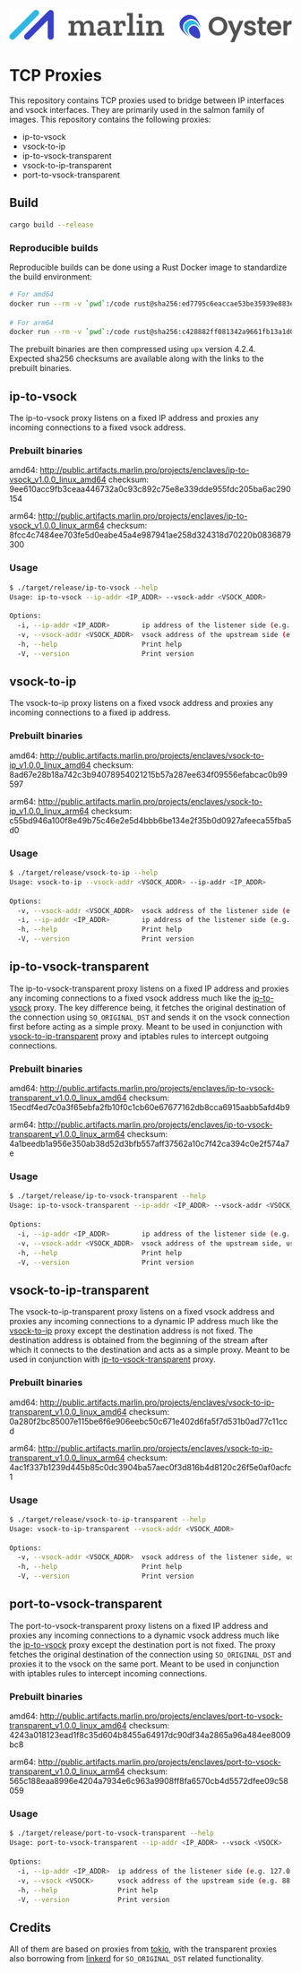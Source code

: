 ![Marlin Oyster Logo](./logo.svg)

# TCP Proxies

This repository contains TCP proxies used to bridge between IP interfaces and vsock interfaces. They are primarily used in the salmon family of images. This repository contains the following proxies:
- ip-to-vsock
- vsock-to-ip
- ip-to-vsock-transparent
- vsock-to-ip-transparent
- port-to-vsock-transparent

## Build

```bash
cargo build --release
```

### Reproducible builds

Reproducible builds can be done using a Rust Docker image to standardize the build environment:

```bash
# For amd64
docker run --rm -v `pwd`:/code rust@sha256:ed7795c6eaccae53be35939e883e8c3de0197b21e8eddbd9f04b0c4bc757c094 /code/build-amd64.sh

# For arm64
docker run --rm -v `pwd`:/code rust@sha256:c428882ff081342a9661fb13a1d059ecdc0b6e979ffec64b80371cf20a2088b0 /code/build-arm64.sh
```

The prebuilt binaries are then compressed using `upx` version 4.2.4. Expected sha256 checksums are available along with the links to the prebuilt binaries.

## ip-to-vsock

The ip-to-vsock proxy listens on a fixed IP address and proxies any incoming connections to a fixed vsock address.

### Prebuilt binaries

amd64: http://public.artifacts.marlin.pro/projects/enclaves/ip-to-vsock_v1.0.0_linux_amd64
checksum: 9ee610acc9fb3ceaa446732a0c93c892c75e8e339dde955fdc205ba6ac290154

arm64: http://public.artifacts.marlin.pro/projects/enclaves/ip-to-vsock_v1.0.0_linux_arm64
checksum: 8fcc4c7484ee703fe5d0eabe45a4e987941ae258d324318d70220b0836879300

### Usage

```bash
$ ./target/release/ip-to-vsock --help
Usage: ip-to-vsock --ip-addr <IP_ADDR> --vsock-addr <VSOCK_ADDR>

Options:
  -i, --ip-addr <IP_ADDR>        ip address of the listener side (e.g. 0.0.0.0:4000)
  -v, --vsock-addr <VSOCK_ADDR>  vsock address of the upstream side (e.g. 88:4000)
  -h, --help                     Print help
  -V, --version                  Print version
```

## vsock-to-ip

The vsock-to-ip proxy listens on a fixed vsock address and proxies any incoming connections to a fixed ip address.

### Prebuilt binaries

amd64: http://public.artifacts.marlin.pro/projects/enclaves/vsock-to-ip_v1.0.0_linux_amd64
checksum: 8ad67e28b18a742c3b94078954021215b57a287ee634f09556efabcac0b99597

arm64: http://public.artifacts.marlin.pro/projects/enclaves/vsock-to-ip_v1.0.0_linux_arm64
checksum: c55bd946a100f8e49b75c46e2e5d4bbb6be134e2f35b0d0927afeeca55fba5d0

### Usage

```bash
$ ./target/release/vsock-to-ip --help
Usage: vsock-to-ip --vsock-addr <VSOCK_ADDR> --ip-addr <IP_ADDR>

Options:
  -v, --vsock-addr <VSOCK_ADDR>  vsock address of the listener side (e.g. 88:4000)
  -i, --ip-addr <IP_ADDR>        ip address of the listener side (e.g. 127.0.0.1:4000)
  -h, --help                     Print help
  -V, --version                  Print version
```

## ip-to-vsock-transparent

The ip-to-vsock-transparent proxy listens on a fixed IP address and proxies any incoming connections to a fixed vsock address much like the [ip-to-vsock](#ip-to-vsock) proxy. The key difference being, it fetches the original destination of the connection using `SO_ORIGINAL_DST` and sends it on the vsock connection first before acting as a simple proxy. Meant to be used in conjunction with [vsock-to-ip-transparent](#vsock-to-ip-transparent) proxy and iptables rules to intercept outgoing connections.

### Prebuilt binaries

amd64: http://public.artifacts.marlin.pro/projects/enclaves/ip-to-vsock-transparent_v1.0.0_linux_amd64
checksum: 15ecdf4ed7c0a3f65ebfa2fb10f0c1cb60e67677162db8cca6915aabb5afd4b9

arm64: http://public.artifacts.marlin.pro/projects/enclaves/ip-to-vsock-transparent_v1.0.0_linux_arm64
checksum: 4a1beedb1a956e350ab38d52d3bfb557aff37562a10c7f42ca394c0e2f574a7e

### Usage

```bash
$ ./target/release/ip-to-vsock-transparent --help
Usage: ip-to-vsock-transparent --ip-addr <IP_ADDR> --vsock-addr <VSOCK_ADDR>

Options:
  -i, --ip-addr <IP_ADDR>        ip address of the listener side (e.g. 127.0.0.1:1200)
  -v, --vsock-addr <VSOCK_ADDR>  vsock address of the upstream side, usually the other side of the transparent proxy (e.g. 3:1200)
  -h, --help                     Print help
  -V, --version                  Print version
```

## vsock-to-ip-transparent

The vsock-to-ip-transparent proxy listens on a fixed vsock address and proxies any incoming connections to a dynamic IP address much like the [vsock-to-ip](#vsock-to-ip) proxy except the destination address is not fixed. The destination address is obtained from the beginning of the stream after which it connects to the destination and acts as a simple proxy. Meant to be used in conjunction with [ip-to-vsock-transparent](#ip-to-vsock-transparent) proxy.

### Prebuilt binaries

amd64: http://public.artifacts.marlin.pro/projects/enclaves/vsock-to-ip-transparent_v1.0.0_linux_amd64
checksum: 0a280f2bc85007e115be6f6e906eebc50c671e402d6fa5f7d531b0ad77c11ccd

arm64: http://public.artifacts.marlin.pro/projects/enclaves/vsock-to-ip-transparent_v1.0.0_linux_arm64
checksum: 4ac1f337b1239d445b85c0dc3904ba57aec0f3d816b4d8120c26f5e0af0acfc1

### Usage

```bash
$ ./target/release/vsock-to-ip-transparent --help
Usage: vsock-to-ip-transparent --vsock-addr <VSOCK_ADDR>

Options:
  -v, --vsock-addr <VSOCK_ADDR>  vsock address of the listener side, usually open to the other side of the transparent proxy (e.g. 3:1200)
  -h, --help                     Print help
  -V, --version                  Print version
```

## port-to-vsock-transparent

The port-to-vsock-transparent proxy listens on a fixed IP address and proxies any incoming connections to a dynamic vsock address much like the [ip-to-vsock](#ip-to-vsock) proxy except the destination port is not fixed. The proxy fetches the original destination of the connection using `SO_ORIGINAL_DST` and proxies it to the vsock on the same port. Meant to be used in conjunction with iptables rules to intercept incoming connections.

### Prebuilt binaries

amd64: http://public.artifacts.marlin.pro/projects/enclaves/port-to-vsock-transparent_v1.0.0_linux_amd64
checksum: 4243a018123ead1f8c35d604b8455a64917dc90df34a2865a96a484ee8009bc8

arm64: http://public.artifacts.marlin.pro/projects/enclaves/port-to-vsock-transparent_v1.0.0_linux_arm64
checksum: 565c188eaa8996e4204a7934e6c963a9908ff8fa6570cb4d5572dfee09c58059

### Usage

```bash
$ ./target/release/port-to-vsock-transparent --help
Usage: port-to-vsock-transparent --ip-addr <IP_ADDR> --vsock <VSOCK>

Options:
  -i, --ip-addr <IP_ADDR>  ip address of the listener side (e.g. 127.0.0.1:1200)
  -v, --vsock <VSOCK>      vsock address of the upstream side (e.g. 88:1200)
  -h, --help               Print help
  -V, --version            Print version
```

## Credits

All of them are based on proxies from [tokio](https://tokio.rs/), with the transparent proxies also borrowing from [linkerd](https://linkerd.io/) for `SO_ORIGINAL_DST` related functionality.
